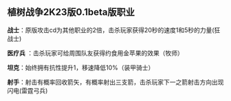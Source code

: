 ## 植树战争2K23版0.1beta版职业

**战士**：原版攻击cd为其他职业的2倍，击杀玩家获得20秒的速度1和5秒的力量(狂战士)

**医疗兵** ：击杀玩家可给周围队友获得约食用金苹果的效果（牧师）

**坦克**：始终拥有抗性提升1，移速降低10%（装甲骑士）

**射手**：射击有概率回收箭矢，有概率射出三支箭，击杀玩家下一之箭射击方向出现闪电(雷霆弓兵)

